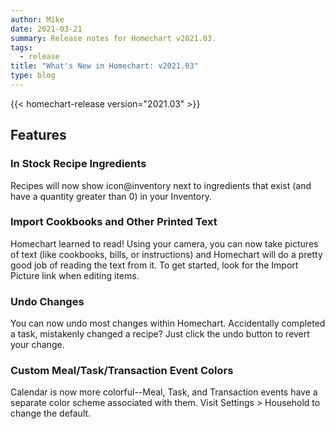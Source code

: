 ```yaml
---
author: Mike
date: 2021-03-21
summary: Release notes for Homechart v2021.03.
tags:
  - release
title: "What's New in Homechart: v2021.03"
type: blog
---
```


{{< homechart-release version="2021.03" >}}

## Features

### In Stock Recipe Ingredients

Recipes will now show icon@inventory next to ingredients that exist (and have a quantity greater than 0) in your Inventory.

### Import Cookbooks and Other Printed Text

Homechart learned to read!  Using your camera, you can now take pictures of text (like cookbooks, bills, or instructions) and Homechart will do a pretty good job of reading the text from it.  To get started, look for the Import Picture link when editing items.

### Undo Changes

You can now undo most changes within Homechart.  Accidentally completed a task, mistakenly changed a recipe?  Just click the undo button to revert your change.

### Custom Meal/Task/Transaction Event Colors

Calendar is now more colorful--Meal, Task, and Transaction events have a separate color scheme associated with them.  Visit Settings > Household to change the default.
